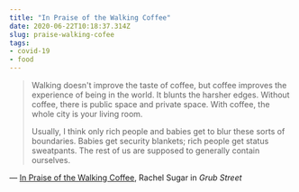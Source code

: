 ```yaml
---
title: "In Praise of the Walking Coffee"
date: 2020-06-22T10:18:37.314Z
slug: praise-walking-cofee
tags:
- covid-19
- food
---
```


> Walking doesn't improve the taste of coffee, but coffee improves the experience of being in the world. It blunts the harsher edges. Without coffee, there is public space and private space. With coffee, the whole city is your living room.
> 
> Usually, I think only rich people and babies get to blur these sorts of boundaries. Babies get security blankets; rich people get status sweatpants. The rest of us are supposed to generally contain ourselves.

&mdash; [In Praise of the Walking Coffee](https://www.grubstreet.com/2020/05/in-praise-of-the-walking-coffee.html), Rachel Sugar in _Grub Street_